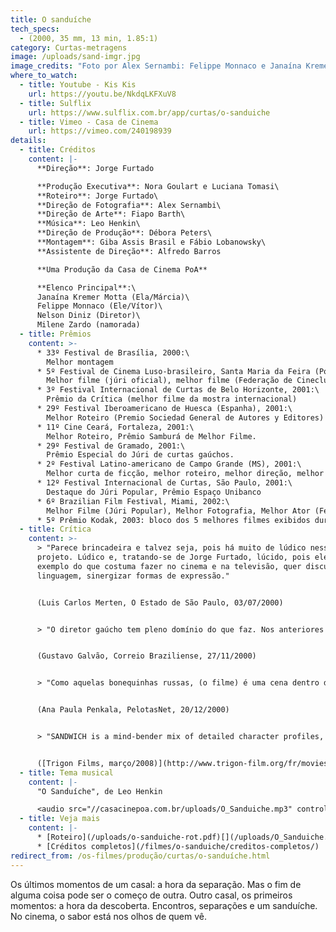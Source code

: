 ```yaml
---
title: O sanduíche
tech_specs:
  - (2000, 35 mm, 13 min, 1.85:1)
category: Curtas-metragens
image: /uploads/sand-imgr.jpg
image_credits: "Foto por Alex Sernambi: Felippe Monnaco e Janaína Kremer Motta"
where_to_watch:
  - title: Youtube - Kis Kis
    url: https://youtu.be/NkdqLKFXuV8
  - title: Sulflix
    url: https://www.sulflix.com.br/app/curtas/o-sanduiche
  - title: Vimeo - Casa de Cinema
    url: https://vimeo.com/240198939
details:
  - title: Créditos
    content: |-
      **Direção**: Jorge Furtado

      **Produção Executiva**: Nora Goulart e Luciana Tomasi\
      **Roteiro**: Jorge Furtado\
      **Direção de Fotografia**: Alex Sernambi\
      **Direção de Arte**: Fiapo Barth\
      **Música**: Leo Henkin\
      **Direção de Produção**: Débora Peters\
      **Montagem**: Giba Assis Brasil e Fábio Lobanowsky\
      **Assistente de Direção**: Alfredo Barros

      **Uma Produção da Casa de Cinema PoA**

      **Elenco Principal**:\
      Janaína Kremer Motta (Ela/Márcia)\
      Felippe Monnaco (Ele/Vítor)\
      Nelson Diniz (Diretor)\
      Milene Zardo (namorada)
  - title: Prêmios
    content: >-
      * 33º Festival de Brasília, 2000:\
        Melhor montagem
      * 5º Festival de Cinema Luso-brasileiro, Santa Maria da Feira (Portugal), 2001:\
        Melhor filme (júri oficial), melhor filme (Federação de Cineclubes)
      * 3º Festival Internacional de Curtas de Belo Horizonte, 2001:\
        Prêmio da Crítica (melhor filme da mostra internacional)
      * 29º Festival Iberoamericano de Huesca (Espanha), 2001:\
        Melhor Roteiro (Premio Sociedad General de Autores y Editores)
      * 11º Cine Ceará, Fortaleza, 2001:\
        Melhor Roteiro, Prêmio Samburá de Melhor Filme.
      * 29º Festival de Gramado, 2001:\
        Prêmio Especial do Júri de curtas gaúchos.
      * 2º Festival Latino-americano de Campo Grande (MS), 2001:\
        Melhor curta de ficção, melhor roteiro, melhor direção, melhor ator (Felippe Mônnaco)
      * 12º Festival Internacional de Curtas, São Paulo, 2001:\
        Destaque do Júri Popular, Prêmio Espaço Unibanco
      * 6º Brazilian Film Festival, Miami, 2002:\
        Melhor Filme (Júri Popular), Melhor Fotografia, Melhor Ator (Felippe Monnaco), Melhor Atriz (Janaína Kremer Motta)
      * 5º Prêmio Kodak, 2003: bloco dos 5 melhores filmes exibidos durante o ano no programa "The Short List", rede PBS, EUA.
  - title: Crítica
    content: >-
      > "Parece brincadeira e talvez seja, pois há muito de lúdico nesse
      projeto. Lúdico e, tratando-se de Jorge Furtado, lúcido, pois ele, a
      exemplo do que costuma fazer no cinema e na televisão, quer discutir
      linguagem, sinergizar formas de expressão."


      (Luis Carlos Merten, O Estado de São Paulo, 03/07/2000)


      > "O diretor gaúcho tem pleno domínio do que faz. Nos anteriores (e extraordinários) Barbosa e Ilha das Flores, manipula a narrativa para prender o fôlego do espectador. No último trabalho, surpreende ao manipular a própria linguagem cinematográfica, usando e abusando da metalinguagem."


      (Gustavo Galvão, Correio Braziliense, 27/11/2000)


      > "Como aquelas bonequinhas russas, (o filme) é uma cena dentro de uma cena, dentro de uma cena, dentro de uma cena. O real se mistura ao mais real ainda e, na verdade, tudo não passa de uma sensação. A sensação maluca de se ver na tela do cinema. O cinema é isso, e esse filme me ganhou por isso. Não pela forma como os sanduíches podem ser românticos, mas pela simplicidade com que o cinema consegue ser real como um sanduíche."


      (Ana Paula Penkala, PelotasNet, 20/12/2000)


      > "SANDWICH is a mind-bender mix of detailed character profiles, multiple points of view, and the art of cooking. But most of all, SANDWICH is wonderful because of Jorge Furtado's ability to tell a story in a way that changes entirely our perspective in each turn of the story. Here this master proves that making a movie could be just like cooking a meal - you blend flavors to create something unique. That's what makes SANDWICH so appealing - the way Furtado creates a story that changes its "flavor" every time. Passion, jealousy, anxiety, love, irony, it's everything here. A masterpiece."


      ([Trigon Films, março/2008)](http://www.trigon-film.org/fr/movies/Sandwich)
  - title: Tema musical
    content: |-
      "O Sanduíche", de Leo Henkin

      <audio src="//casacinepoa.com.br/uploads/O_Sanduiche.mp3" controls />
  - title: Veja mais
    content: |-
      * [Roteiro](/uploads/o-sanduiche-rot.pdf)[](/uploads/O_Sanduiche.mp3)
      * [Créditos completos](/filmes/o-sanduiche/creditos-completos/)
redirect_from: /os-filmes/produção/curtas/o-sanduíche.html
---
```

Os últimos momentos de um casal: a hora da separação. Mas o fim de alguma coisa pode ser o começo de outra. Outro casal, os primeiros momentos: a hora da descoberta. Encontros, separações e um sanduíche. No cinema, o sabor está nos olhos de quem vê.
